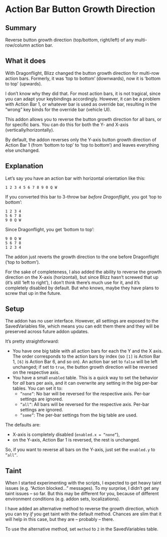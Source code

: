 # Action Bar Button Growth Direction


## Summary

Reverse button growth direction (top/bottom, right/left) of any multi-row/column action bar.


## What it does

With Dragonflight, Blizz changed the button growth direction for multi-row action bars. Formerly, it was ‘top to bottom’ (downwards), now it is ‘bottom to top’ (upwards).

I don’t know why they did that. For most action bars, it is not tragical, since you can adapt your keybindings accordingly. However, it can be a problem with Action Bar 1, or whatever bar is used as override bar, resulting in the “wrong” key binds for the override bar (vehicle UI).

This addon allows you to reverse the button growth direction for all bars, or for specific bars. You can do this for both the Y- and X-axis (vertically/horizontally).

By default, the addon reverses only the Y-axis button growth direction of Action Bar 1 (from ‘bottom to top’ to ‘top to bottom’) and leaves everything else unchanged.


## Explanation

Let’s say you have an action bar with horizontal orientation like this:

```
1 2 3 4 5 6 7 8 9 0 Q W
```

If you converted this bar to 3-throw bar _before Dragonflight_, you got ‘top to bottom’:

```
1 2 3 4
5 6 7 8
9 0 Q W
```

Since Dragonflight, you get ‘bottom to top’:

```
9 0 Q W
5 6 7 8
1 2 3 4
```

The addon just reverts the growth direction to the one before Dragonflight (‘top to bottom’).

For the sake of completeness, I also added the ability to reverse the growth direction on the X-axis (horizontal), but since Blizz hasn’t screwed that up (it’s still ‘left to right’), I don’t think there’s much use for it, and it’s completely disabled by default. But who knows, maybe they have plans to screw that up in the future.


## Setup

The addon has no user interface. However, all settings are exposed to the SavedVariables file, which means you can edit them there and they will be preserved across future addon updates.

It’s pretty straightforward:

- You have one big table with all action bars for each the Y and the X axis. The order corresponds to the action bars by index (so `[1]` is Action Bar 1, `[6]` is Action Bar 6, and so on). An action bar set to `false` will be left unchanged; if set to `true`, the button growth direction will be reversed on the respective axis.
- You have a small `enabled` table. This is a quick way to set the behavior for _all_ bars per axis, and it can overwrite any setting in the big per-bar tables. You can set it to:
  - `”none”`: No bar will be reversed for the respective axis. Per-bar settings are ignored.
  - `”all”`: All bars will be reversed for the respective axis. Per-bar settings are ignored.
  - `”some”`: The per-bar settings from the big table are used.

The defaults are: 

- X-axis is completely disabled (`enabled.x = “none”`), 
- on the Y-axis, Action Bar 1 is reversed, the rest is unchanged.

So, if you want to reverse all bars on the Y-axis, just set the `enabled.y` to `”all”`.


## Taint

When I started experimenting with the scripts, I expected to get heavy taint issues (e.g. “Action blocked…” messages). To my surprise, I didn’t get any taint issues – so far. But this may be different for you, because of different environment conditions (e.g. addon sets, localizations). 

I have added an alternative method to reverse the growth direction, which you can try _if_ you get taint with the default method. Chances are slim that it will help in this case, but they are – probably – there.

To use the alternative method, set `method` to `2` in the SavedVariables table.
